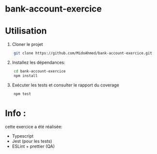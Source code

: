 # bank-account-exercice

# Utilisation

1. Cloner le projet

```bash
    git clone https://github.com/MidoAhmed/bank-account-exercice.git
```

2.  Installez les dépendances:

```bash
    cd bank-account-exercice
    npm install
```

3. Exécuter les tests et consulter le rapport du coverage

```bash
    npm test
```

# Info :

cette exercice a été réalisée:

- Typescript
- Jest (pour les tests)
- ESLint + prettier (QA)

